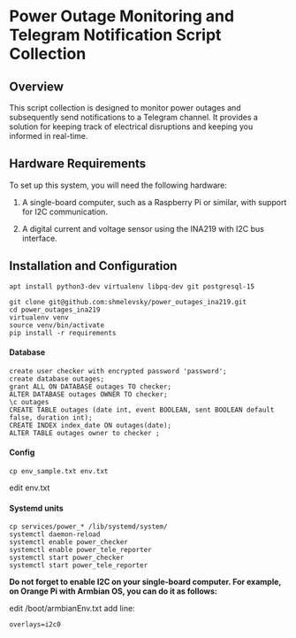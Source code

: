# Power Outage Monitoring and Telegram Notification Script Collection

## Overview

This script collection is designed to monitor power outages and subsequently send notifications to a Telegram channel. It provides a solution for keeping track of electrical disruptions and keeping you informed in real-time.

## Hardware Requirements

To set up this system, you will need the following hardware:

1. A single-board computer, such as a Raspberry Pi or similar, with support for I2C communication.

2. A digital current and voltage sensor using the INA219 with I2C bus interface.

## Installation and Configuration

`apt install python3-dev virtualenv libpq-dev git postgresql-15`

```
git clone git@github.com:shmelevsky/power_outages_ina219.git
cd power_outages_ina219
virtualenv venv
source venv/bin/activate
pip install -r requirements
```

#### Database

```
create user checker with encrypted password 'password';
create database outages;
grant ALL ON DATABASE outages TO checker;
ALTER DATABASE outages OWNER TO checker;
\c outages
CREATE TABLE outages (date int, event BOOLEAN, sent BOOLEAN default false, duration int);
CREATE INDEX index_date ON outages(date);
ALTER TABLE outages owner to checker ;
```
#### Config

```
cp env_sample.txt env.txt
```
edit env.txt

#### Systemd units

```
cp services/power_* /lib/systemd/system/
systemctl daemon-reload
systemctl enable power_checker
systemctl enable power_tele_reporter
systemctl start power_checker
systemctl start power_tele_reporter

```

**Do not forget to enable I2C on your single-board computer. For example, on Orange Pi with Armbian OS, you can do it as follows:**

edit /boot/armbianEnv.txt
add line:

```
overlays=i2c0
```
